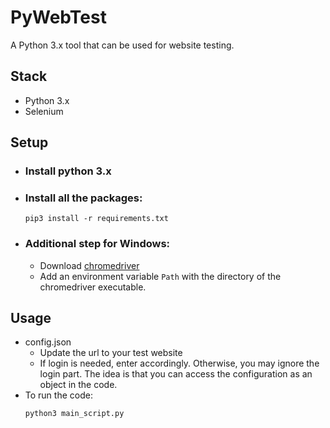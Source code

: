 # PyWebTest
A Python 3.x tool that can be used for website testing.

## Stack
- Python 3.x
- Selenium

## Setup
- ### Install python 3.x

- ### Install all the packages:
    ```
    pip3 install -r requirements.txt
    ```
- ### Additional step for Windows:
    - Download <a href="https://chromedriver.chromium.org/home" target="_blank">chromedriver</a>
    - Add an environment variable ``Path`` with the directory of the chromedriver executable.

## Usage
- config.json
    - Update the url to your test website
    - If login is needed, enter accordingly. Otherwise, you may ignore the login part. The idea is that you can access the configuration as an object in the code. 
- To run the code:
    ```
    python3 main_script.py
    ```
